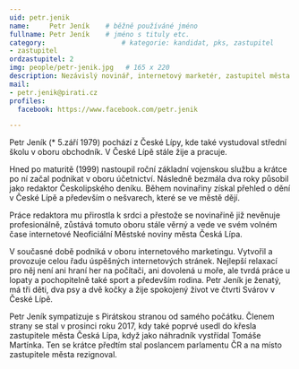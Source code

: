 ```yaml
---
uid: petr.jenik
name:     Petr Jeník  	# běžně používáné jméno
fullname: Petr Jeník  	# jméno s tituly etc.
category:                 	# kategorie: kandidat, pks, zastupitel
- zastupitel
ordzastupitel: 2
img: people/petr-jenik.jpg   # 165 x 220
description: Nezávislý novinář, internetový marketér, zastupitel města Česká Lípa.            	# kratký popis, max 160 znaků
mail:
- petr.jenik@pirati.cz
profiles:
  facebook: https://www.facebook.com/petr.jenik

---
```

Petr Jeník (* 5.září 1979) pochází z České Lípy, kde také vystudoval střední školu v oboru obchodník. V České Lípě stále žije a pracuje.

Hned po maturitě (1999) nastoupil roční základní vojenskou službu a krátce po ní začal podnikat v oboru účetnictví. Následně bezmála dva roky působil jako redaktor Českolipského deníku. Během novinařiny získal přehled o dění v České Lípě a především o nešvarech, které se ve městě dějí.

Práce redaktora mu přirostla k srdci a přestože se novinařině již nevěnuje profesionálně, zůstává tomuto oboru stále věrný a vede ve svém volném čase internetové Neoficiální Městské noviny města Česká Lípa.

V současné době podniká v oboru internetového marketingu. Vytvořil a provozuje celou řadu úspěšných internetových stránek. Nejlepší relaxací pro něj není ani hraní her na počítači, ani dovolená u moře, ale tvrdá práce u lopaty a pochopitelně také sport a především rodina. Petr Jeník je ženatý, má tři děti, dva psy a dvě kočky a žije spokojený život ve čtvrti Svárov v České Lípě.

Petr Jeník sympatizuje s Pirátskou stranou od samého počátku. Členem strany se stal v prosinci roku 2017, kdy také poprvé usedl do křesla zastupitele města Česká Lípa, když jako náhradník vystřídal Tomáše Martínka. Ten se krátce předtím stal poslancem parlamentu ČR a na místo zastupitele města rezignoval.